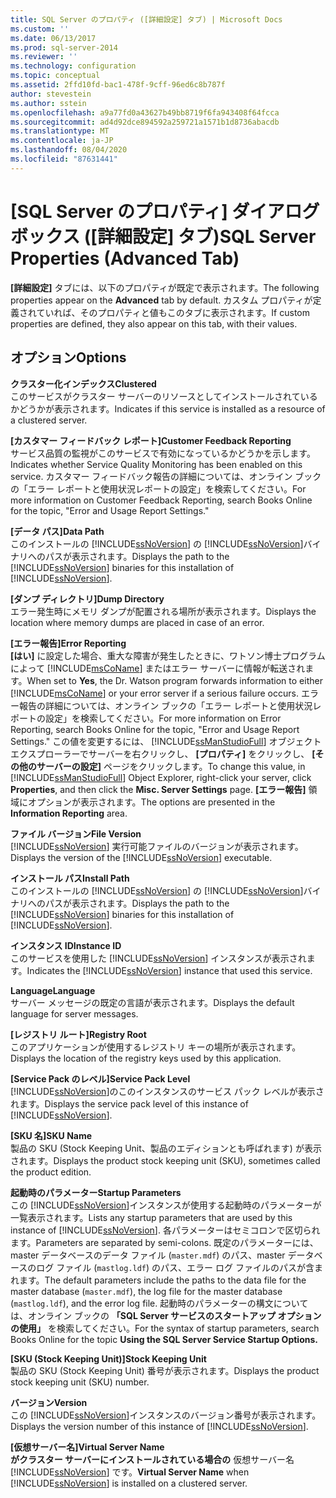 ```yaml
---
title: SQL Server のプロパティ ([詳細設定] タブ) | Microsoft Docs
ms.custom: ''
ms.date: 06/13/2017
ms.prod: sql-server-2014
ms.reviewer: ''
ms.technology: configuration
ms.topic: conceptual
ms.assetid: 2ffd10fd-bac1-478f-9cff-96ed6c8b787f
author: stevestein
ms.author: sstein
ms.openlocfilehash: a9a77fd0a43627b49bb8719f6fa943408f64fcca
ms.sourcegitcommit: ad4d92dce894592a259721a1571b1d8736abacdb
ms.translationtype: MT
ms.contentlocale: ja-JP
ms.lasthandoff: 08/04/2020
ms.locfileid: "87631441"
---
```

# <a name="sql-server-properties-advanced-tab"></a><span data-ttu-id="5085d-102">[SQL Server のプロパティ] ダイアログ ボックス ([詳細設定] タブ)</span><span class="sxs-lookup"><span data-stu-id="5085d-102">SQL Server Properties (Advanced Tab)</span></span>
  <span data-ttu-id="5085d-103">**[詳細設定]** タブには、以下のプロパティが既定で表示されます。</span><span class="sxs-lookup"><span data-stu-id="5085d-103">The following properties appear on the **Advanced** tab by default.</span></span> <span data-ttu-id="5085d-104">カスタム プロパティが定義されていれば、そのプロパティと値もこのタブに表示されます。</span><span class="sxs-lookup"><span data-stu-id="5085d-104">If custom properties are defined, they also appear on this tab, with their values.</span></span>  
  
## <a name="options"></a><span data-ttu-id="5085d-105">オプション</span><span class="sxs-lookup"><span data-stu-id="5085d-105">Options</span></span>  
 <span data-ttu-id="5085d-106">**クラスター化インデックス**</span><span class="sxs-lookup"><span data-stu-id="5085d-106">**Clustered**</span></span>  
 <span data-ttu-id="5085d-107">このサービスがクラスター サーバーのリソースとしてインストールされているかどうかが表示されます。</span><span class="sxs-lookup"><span data-stu-id="5085d-107">Indicates if this service is installed as a resource of a clustered server.</span></span>  
  
 <span data-ttu-id="5085d-108">**[カスタマー フィードバック レポート]**</span><span class="sxs-lookup"><span data-stu-id="5085d-108">**Customer Feedback Reporting**</span></span>  
 <span data-ttu-id="5085d-109">サービス品質の監視がこのサービスで有効になっているかどうかを示します。</span><span class="sxs-lookup"><span data-stu-id="5085d-109">Indicates whether Service Quality Monitoring has been enabled on this service.</span></span> <span data-ttu-id="5085d-110">カスタマー フィードバック報告の詳細については、オンライン ブックの「エラー レポートと使用状況レポートの設定」を検索してください。</span><span class="sxs-lookup"><span data-stu-id="5085d-110">For more information on Customer Feedback Reporting, search Books Online for the topic, "Error and Usage Report Settings."</span></span>  
  
 <span data-ttu-id="5085d-111">**[データ パス]**</span><span class="sxs-lookup"><span data-stu-id="5085d-111">**Data Path**</span></span>  
 <span data-ttu-id="5085d-112">このインストールの [!INCLUDE[ssNoVersion](../../includes/ssnoversion-md.md)] の [!INCLUDE[ssNoVersion](../../includes/ssnoversion-md.md)]バイナリへのパスが表示されます。</span><span class="sxs-lookup"><span data-stu-id="5085d-112">Displays the path to the [!INCLUDE[ssNoVersion](../../includes/ssnoversion-md.md)] binaries for this installation of [!INCLUDE[ssNoVersion](../../includes/ssnoversion-md.md)].</span></span>  
  
 <span data-ttu-id="5085d-113">**[ダンプ ディレクトリ]**</span><span class="sxs-lookup"><span data-stu-id="5085d-113">**Dump Directory**</span></span>  
 <span data-ttu-id="5085d-114">エラー発生時にメモリ ダンプが配置される場所が表示されます。</span><span class="sxs-lookup"><span data-stu-id="5085d-114">Displays the location where memory dumps are placed in case of an error.</span></span>  
  
 <span data-ttu-id="5085d-115">**[エラー報告]**</span><span class="sxs-lookup"><span data-stu-id="5085d-115">**Error Reporting**</span></span>  
 <span data-ttu-id="5085d-116">**[はい]** に設定した場合、重大な障害が発生したときに、ワトソン博士プログラムによって [!INCLUDE[msCoName](../../includes/msconame-md.md)] またはエラー サーバーに情報が転送されます。</span><span class="sxs-lookup"><span data-stu-id="5085d-116">When set to **Yes**, the Dr. Watson program forwards information to either [!INCLUDE[msCoName](../../includes/msconame-md.md)] or your error server if a serious failure occurs.</span></span> <span data-ttu-id="5085d-117">エラー報告の詳細については、オンライン ブックの「エラー レポートと使用状況レポートの設定」を検索してください。</span><span class="sxs-lookup"><span data-stu-id="5085d-117">For more information on Error Reporting, search Books Online for the topic, "Error and Usage Report Settings."</span></span> <span data-ttu-id="5085d-118">この値を変更するには、 [!INCLUDE[ssManStudioFull](../../includes/ssmanstudiofull-md.md)] オブジェクト エクスプローラーでサーバーを右クリックし、 **[プロパティ]** をクリックし、 **[その他のサーバーの設定]** ページをクリックします。</span><span class="sxs-lookup"><span data-stu-id="5085d-118">To change this value, in [!INCLUDE[ssManStudioFull](../../includes/ssmanstudiofull-md.md)] Object Explorer, right-click your server, click **Properties**, and then click the **Misc. Server Settings** page.</span></span> <span data-ttu-id="5085d-119">**[エラー報告]** 領域にオプションが表示されます。</span><span class="sxs-lookup"><span data-stu-id="5085d-119">The options are presented in the **Information Reporting** area.</span></span>  
  
 <span data-ttu-id="5085d-120">**ファイル バージョン**</span><span class="sxs-lookup"><span data-stu-id="5085d-120">**File Version**</span></span>  
 <span data-ttu-id="5085d-121">[!INCLUDE[ssNoVersion](../../includes/ssnoversion-md.md)] 実行可能ファイルのバージョンが表示されます。</span><span class="sxs-lookup"><span data-stu-id="5085d-121">Displays the version of the [!INCLUDE[ssNoVersion](../../includes/ssnoversion-md.md)] executable.</span></span>  
  
 <span data-ttu-id="5085d-122">**インストール パス**</span><span class="sxs-lookup"><span data-stu-id="5085d-122">**Install Path**</span></span>  
 <span data-ttu-id="5085d-123">このインストールの [!INCLUDE[ssNoVersion](../../includes/ssnoversion-md.md)] の [!INCLUDE[ssNoVersion](../../includes/ssnoversion-md.md)]バイナリへのパスが表示されます。</span><span class="sxs-lookup"><span data-stu-id="5085d-123">Displays the path to the [!INCLUDE[ssNoVersion](../../includes/ssnoversion-md.md)] binaries for this installation of [!INCLUDE[ssNoVersion](../../includes/ssnoversion-md.md)].</span></span>  
  
 <span data-ttu-id="5085d-124">**インスタンス ID**</span><span class="sxs-lookup"><span data-stu-id="5085d-124">**Instance ID**</span></span>  
 <span data-ttu-id="5085d-125">このサービスを使用した [!INCLUDE[ssNoVersion](../../includes/ssnoversion-md.md)] インスタンスが表示されます。</span><span class="sxs-lookup"><span data-stu-id="5085d-125">Indicates the [!INCLUDE[ssNoVersion](../../includes/ssnoversion-md.md)] instance that used this service.</span></span>  
  
 <span data-ttu-id="5085d-126">**Language**</span><span class="sxs-lookup"><span data-stu-id="5085d-126">**Language**</span></span>  
 <span data-ttu-id="5085d-127">サーバー メッセージの既定の言語が表示されます。</span><span class="sxs-lookup"><span data-stu-id="5085d-127">Displays the default language for server messages.</span></span>  
  
 <span data-ttu-id="5085d-128">**[レジストリ ルート]**</span><span class="sxs-lookup"><span data-stu-id="5085d-128">**Registry Root**</span></span>  
 <span data-ttu-id="5085d-129">このアプリケーションが使用するレジストリ キーの場所が表示されます。</span><span class="sxs-lookup"><span data-stu-id="5085d-129">Displays the location of the registry keys used by this application.</span></span>  
  
 <span data-ttu-id="5085d-130">**[Service Pack のレベル]**</span><span class="sxs-lookup"><span data-stu-id="5085d-130">**Service Pack Level**</span></span>  
 <span data-ttu-id="5085d-131">[!INCLUDE[ssNoVersion](../../includes/ssnoversion-md.md)]のこのインスタンスのサービス パック レベルが表示されます。</span><span class="sxs-lookup"><span data-stu-id="5085d-131">Displays the service pack level of this instance of [!INCLUDE[ssNoVersion](../../includes/ssnoversion-md.md)].</span></span>  
  
 <span data-ttu-id="5085d-132">**[SKU 名]**</span><span class="sxs-lookup"><span data-stu-id="5085d-132">**SKU Name**</span></span>  
 <span data-ttu-id="5085d-133">製品の SKU (Stock Keeping Unit、製品のエディションとも呼ばれます) が表示されます。</span><span class="sxs-lookup"><span data-stu-id="5085d-133">Displays the product stock keeping unit (SKU), sometimes called the product edition.</span></span>  
  
 <span data-ttu-id="5085d-134">**起動時のパラメーター**</span><span class="sxs-lookup"><span data-stu-id="5085d-134">**Startup Parameters**</span></span>  
 <span data-ttu-id="5085d-135">この [!INCLUDE[ssNoVersion](../../includes/ssnoversion-md.md)]インスタンスが使用する起動時のパラメーターが一覧表示されます。</span><span class="sxs-lookup"><span data-stu-id="5085d-135">Lists any startup parameters that are used by this instance of [!INCLUDE[ssNoVersion](../../includes/ssnoversion-md.md)].</span></span> <span data-ttu-id="5085d-136">各パラメーターはセミコロンで区切られます。</span><span class="sxs-lookup"><span data-stu-id="5085d-136">Parameters are separated by semi-colons.</span></span> <span data-ttu-id="5085d-137">既定のパラメーターには、master データベースのデータ ファイル (`master.mdf`) のパス、master データベースのログ ファイル (`mastlog.ldf`) のパス、エラー ログ ファイルのパスが含まれます。</span><span class="sxs-lookup"><span data-stu-id="5085d-137">The default parameters include the paths to the data file for the master database (`master.mdf`), the log file for the master database (`mastlog.ldf`), and the error log file.</span></span> <span data-ttu-id="5085d-138">起動時のパラメーターの構文については、オンライン ブックの **「SQL Server サービスのスタートアップ オプションの使用」** を検索してください。</span><span class="sxs-lookup"><span data-stu-id="5085d-138">For the syntax of startup parameters, search Books Online for the topic **Using the SQL Server Service Startup Options.**</span></span>  
  
 <span data-ttu-id="5085d-139">**[SKU (Stock Keeping Unit)]**</span><span class="sxs-lookup"><span data-stu-id="5085d-139">**Stock Keeping Unit**</span></span>  
 <span data-ttu-id="5085d-140">製品の SKU (Stock Keeping Unit) 番号が表示されます。</span><span class="sxs-lookup"><span data-stu-id="5085d-140">Displays the product stock keeping unit (SKU) number.</span></span>  
  
 <span data-ttu-id="5085d-141">**バージョン**</span><span class="sxs-lookup"><span data-stu-id="5085d-141">**Version**</span></span>  
 <span data-ttu-id="5085d-142">この [!INCLUDE[ssNoVersion](../../includes/ssnoversion-md.md)]インスタンスのバージョン番号が表示されます。</span><span class="sxs-lookup"><span data-stu-id="5085d-142">Displays the version number of this instance of [!INCLUDE[ssNoVersion](../../includes/ssnoversion-md.md)].</span></span>  
  
 <span data-ttu-id="5085d-143">**[仮想サーバー名]**</span><span class="sxs-lookup"><span data-stu-id="5085d-143">**Virtual Server Name**</span></span>  
 <span data-ttu-id="5085d-144">**がクラスター サーバーにインストールされている場合の** 仮想サーバー名 [!INCLUDE[ssNoVersion](../../includes/ssnoversion-md.md)] です。</span><span class="sxs-lookup"><span data-stu-id="5085d-144">**Virtual Server Name** when [!INCLUDE[ssNoVersion](../../includes/ssnoversion-md.md)] is installed on a clustered server.</span></span>  
  
  
